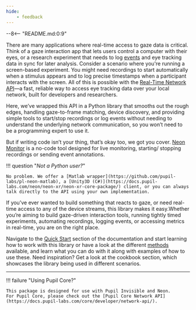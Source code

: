 ```yaml
---
hide:
    - feedback
---
```


--8<-- "README.md:0:9"

There are many applications where real-time access to gaze data is critical. Think of a gaze interaction app that lets users control a computer with their eyes, or a research experiment that needs to log [events](https://docs.pupil-labs.com/neon/data-collection/events/) and eye tracking data in sync for later analysis.
Consider a scenario where you're running a screen-based experiment. You might need recordings to start automatically when a stimulus appears and to log precise timestamps when a participant interacts with the screen.
All of this is possible with the [Real-Time Network API](https://github.com/pupil-labs/realtime-network-api)—a fast, reliable way to access eye tracking data over your local network, built for developers and researchers.

Here, we’ve wrapped this API in a Python library that smooths out the rough edges, handling gaze-to-frame matching, device discovery, and providing simple tools to start/stop recordings or log events without needing to understand the underlying network communication, so you won’t need to be a programming expert to use it.

But if writing code isn’t your thing, that’s okay too, we got you cover. [Neon Monitor](https://docs.pupil-labs.com/neon/data-collection/monitor-app/) is a no-code tool designed for live monitoring, starting/ stopping recordings or sending event annotations.

!!! question "_Not a Python user?_"

    No problem. We offer a [Matlab wrapper](https://github.com/pupil-labs/pl-neon-matlab), a [Unity3D (C#)](https://docs.pupil-labs.com/neon/neon-xr/neon-xr-core-package/) client, or you can always talk directly to the API using your own implementation.

If you’ve ever wanted to build something that reacts to gaze, or need real-time access to any of the device streams, this library makes it easy.Whether you’re aiming to build gaze-driven interaction tools, running tightly timed experiments, automating recordings, logging events, or accessing metrics in real-time, you are on the right place.

Navigate to the [Quick Start](./getting-started.md) section of the documentation and start learning how to work with this library or have a look at the different [methods](./methods/simple.md) available, and learn what you can do with it along with examples of how to use these.
Need inspiration? Get a look at the cookbook section, which showcases the library being used in different scenarios.

---

!!! failure "Using Pupil Core?"

    This package is designed for use with Pupil Invisible and Neon.
    For Pupil Core, please check out the [Pupil Core Network API](https://docs.pupil-labs.com/core/developer/network-api/).
